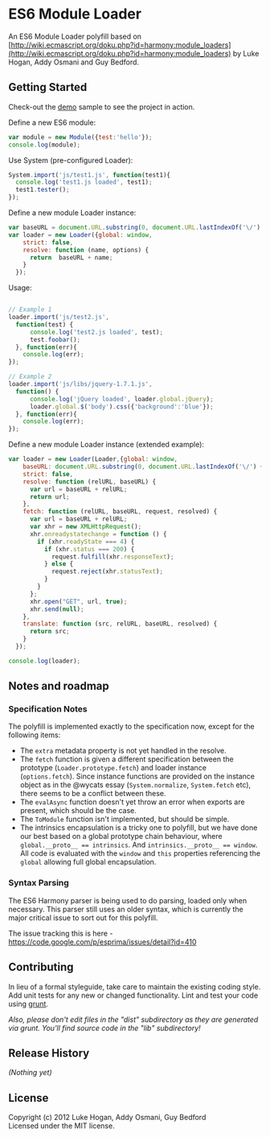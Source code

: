 # ES6 Module Loader

An ES6 Module Loader polyfill based on [http://wiki.ecmascript.org/doku.php?id=harmony:module_loaders](http://wiki.ecmascript.org/doku.php?id=harmony:module_loaders) by Luke Hogan, Addy Osmani and Guy Bedford.

## Getting Started

Check-out the [demo](http://moduleloader.github.io/es6-module-loader/demo/index.html) sample to see the project in action.

Define a new ES6 module:

```javascript
var module = new Module({test:'hello'});
console.log(module);
```

Use System (pre-configured Loader):

```javascript
System.import('js/test1.js', function(test1){
  console.log('test1.js loaded', test1);
  test1.tester();
});
```

Define a new module Loader instance:

```javascript
var baseURL = document.URL.substring(0, document.URL.lastIndexOf('\/') + 1);
var loader = new Loader({global: window,
    strict: false,
    resolve: function (name, options) {
      return  baseURL + name;
    }
  });
```

Usage:

```javascript

// Example 1
loader.import('js/test2.js',
  function(test) {
      console.log('test2.js loaded', test);
      test.foobar();
  }, function(err){
    console.log(err);
});

// Example 2
loader.import('js/libs/jquery-1.7.1.js',
  function() {
      console.log('jQuery loaded', loader.global.jQuery);
      loader.global.$('body').css({'background':'blue'});
  }, function(err){
    console.log(err);
});
```

Define a new module Loader instance (extended example):

```javascript
var loader = new Loader(Loader,{global: window,
    baseURL: document.URL.substring(0, document.URL.lastIndexOf('\/') + 1),
    strict: false,
    resolve: function (relURL, baseURL) {
      var url = baseURL + relURL;
      return url;
    },
    fetch: function (relURL, baseURL, request, resolved) {
      var url = baseURL + relURL;
      var xhr = new XMLHttpRequest();
      xhr.onreadystatechange = function () {
        if (xhr.readyState === 4) {
          if (xhr.status === 200) {
            request.fulfill(xhr.responseText);
          } else {
            request.reject(xhr.statusText);
          }
        }
      };
      xhr.open("GET", url, true);
      xhr.send(null);
    },
    translate: function (src, relURL, baseURL, resolved) {
      return src;
    }
  });

console.log(loader);
```


## Notes and roadmap

### Specification Notes

The polyfill is implemented exactly to the specification now, except for the following items:

* The `extra` metadata property is not yet handled in the resolve.
* The `fetch` function is given a different specification between the prototype (`Loader.prototype.fetch`) and loader instance (`options.fetch`). Since instance functions are provided on the instance object as in the @wycats essay (`System.normalize`, `System.fetch` etc), there seems to be a conflict between these.
* The `evalAsync` function doesn't yet throw an error when exports are present, which should be the case.
* The `ToModule` function isn't implemented, but should be simple. 
* The intrinsics encapsulation is a tricky one to polyfill, but we have done our best based on a global prototype chain behaviour, where `global.__proto__ == intrinsics`. And `intrinsics.__proto__ == window`. All code is evaluated with the `window` and `this` properties referencing the `global` allowing full global encapsulation.

### Syntax Parsing

The ES6 Harmony parser is being used to do parsing, loaded only when necessary. This parser still uses an older syntax, which is currently the major critical issue to sort out for this polyfill.

The issue tracking this is here - https://code.google.com/p/esprima/issues/detail?id=410


## Contributing
In lieu of a formal styleguide, take care to maintain the existing coding style. Add unit tests for any new or changed functionality. Lint and test your code using [grunt](https://github.com/cowboy/grunt).

_Also, please don't edit files in the "dist" subdirectory as they are generated via grunt. You'll find source code in the "lib" subdirectory!_

## Release History
_(Nothing yet)_

## License
Copyright (c) 2012 Luke Hogan, Addy Osmani, Guy Bedford  
Licensed under the MIT license.
